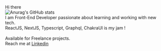 Hi there
<br/>
![Anurag's GitHub stats](https://github-readme-stats.vercel.app/api?username=Cicada95&count_private=true&include_all_commits=true)
<br/>
I am Front-End Developer passionate about learning and working with new tech. 
<br/>
ReactJS, NextJS, Typescript, Graphql, ChakraUI is my jam !
<br/>
<br/>
Available for Freelance projects.
<br/>
Reach me at
[Linkedin](https://www.linkedin.com/in/rokassimkus/)
